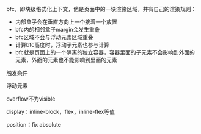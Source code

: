 
bfc，即块级格式化上下文，他是页面中的一块渲染区域，并有自己的渲染规则：
- 内部盒子会在垂直方向上一个接着一个放置
- bfc内的相邻盒子margin会发生重叠
- bfc区域不会与浮动元素区域重叠
- 计算bfc高度时，浮动子元素也参与计算
- bfc就是页面上的一个隔离的独立容器，容器里面的子元素不会影响到外面的元素，外面的元素也不能影响到里面的元素

触发条件

浮动元素

overflow不为visible

display：inline-block，flex，inline-flex等值

position：fix  absolute